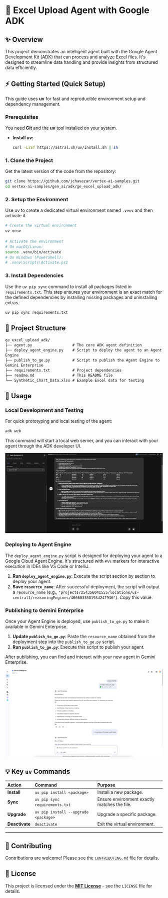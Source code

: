 # 🚀 Excel Upload Agent with Google ADK

## ✨ Overview

This project demonstrates an intelligent agent built with the Google Agent Development Kit (ADK) that can process and analyze Excel files. It's designed to streamline data handling and provide insights from structured data efficiently.

## ⚡ Getting Started (Quick Setup)

This guide uses **uv** for fast and reproducible environment setup and dependency management.

### Prerequisites

You need **Git** and the **uv** tool installed on your system.

*   **Install uv:**
    ```bash
    curl -LsSf https://astral.sh/uv/install.sh | sh
    ```

### 1. Clone the Project

Get the latest version of the code from the repository:

```bash
git clone https://github.com/jchavezar/vertex-ai-samples.git
cd vertex-ai-samples/gen_ai/adk/ge_excel_upload_adk/
```

### 2. Setup the Environment

Use uv to create a dedicated virtual environment named `.venv` and then activate it.

```bash
# Create the virtual environment
uv venv

# Activate the environment
# On macOS/Linux:
source .venv/bin/activate
# On Windows (PowerShell):
# .venv\Scripts\Activate.ps1
```

### 3. Install Dependencies

Use the `uv pip sync` command to install all packages listed in `requirements.txt`. This step ensures your environment is an exact match for the defined dependencies by installing missing packages and uninstalling extras.

```bash
uv pip sync requirements.txt
```

## 📂 Project Structure

```
ge_excel_upload_adk/
├── agent.py                  # The core ADK agent definition
├── deploy_agent_engine.py    # Script to deploy the agent to an Agent Engine
├── publish_to_ge.py          # Script to publish the Agent Engine to Gemini Enterprise
├── requirements.txt          # Project dependencies
├── readme.md                 # This README file
└── Synthetic_Chart_Data.xlsx # Example Excel data for testing
```

## 🚀 Usage

### Local Development and Testing

For quick prototyping and local testing of the agent:

```bash
adk web
```

This command will start a local web server, and you can interact with your agent through the ADK developer UI.

![img.png](screenshot_2.png)


### Deploying to Agent Engine

The `deploy_agent_engine.py` script is designed for deploying your agent to a Google Cloud Agent Engine. It's structured with `#%%` markers for interactive execution in IDEs like VS Code or IntelliJ.

1.  **Run `deploy_agent_engine.py`**: Execute the script section by section to deploy your agent.
2.  **Save `resource_name`**: After successful deployment, the script will output a `resource_name` (e.g., `"projects/254356041555/locations/us-central1/reasoningEngines/4066033581934247936"`). Copy this value.

### Publishing to Gemini Enterprise

Once your Agent Engine is deployed, use `publish_to_ge.py` to make it available in Gemini Enterprise.

1.  **Update `publish_to_ge.py`**: Paste the `resource_name` obtained from the deployment step into the `publish_to_ge.py` script.
2.  **Run `publish_to_ge.py`**: Execute this script to publish your agent.

After publishing, you can find and interact with your new agent in Gemini Enterprise.

![img.png](screenshot_1.png)

## 💡 Key `uv` Commands

| Action | Command | Purpose |
| :--- | :--- | :--- |
| **Install** | `uv pip install <package>` | Install a new package. |
| **Sync** | `uv pip sync requirements.txt` | Ensure environment exactly matches the file. |
| **Upgrade** | `uv pip install --upgrade <package>` | Upgrade a specific package. |
| **Deactivate** | `deactivate` | Exit the virtual environment. |

---

## 🤝 Contributing

Contributions are welcome! Please see the [`CONTRIBUTING.md`](CONTRIBUTING.md) file for details.

## 📄 License

This project is licensed under the **[MIT License](LICENSE)** - see the `LICENSE` file for details.
